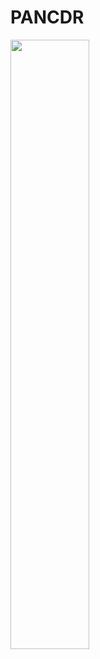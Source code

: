 # PANCDR

<img src="https://user-images.githubusercontent.com/44110710/232650750-75479716-fb3e-4e12-b23a-b812fa9fc87c.jpg" width="50%" height="50%"/>
